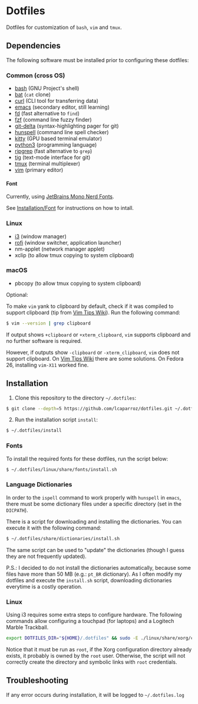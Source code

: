 # Dotfiles

Dotfiles for customization of `bash`, `vim` and `tmux`.

## Dependencies

The following software must be installed prior to configuring these dotfiles:

### Common (cross OS)

* [bash](https://www.gnu.org/software/bash/) (GNU Project's shell)
* [bat](https://github.com/sharkdp/bat) (`cat` clone)
* [curl](https://curl.se) (CLI tool for transferring data)
* [emacs](https://www.gnu.org/software/emacs) (secondary editor, still learning)
* [fd](https://github.com/sharkdp/fd) (fast alternative to `find`)
* [fzf](https://github.com/junegunn/fzf) (command line fuzzy finder)
* [git-delta](https://github.com/dandavison/delta) (syntax-highlighting pager for git)
* [hunspell](https://github.com/hunspell/hunspell) (command line spell checker)
* [kitty](https://github.com/kovidgoyal/kitty) (GPU based terminal emulator)
* [python3](https://www.python.org) (programming language)
* [ripgrep](https://github.com/BurntSushi/ripgrep) (fast alternative to `grep`)
* [tig](https://github.com/jonas/tig) (text-mode interface for git)
* [tmux](https://github.com/tmux/tmux) (terminal multiplexer)
* [vim](https://www.vim.org) (primary editor)

#### Font

Currently, using [JetBrains Mono Nerd Fonts](https://github.com/ryanoasis/nerd-fonts).

See [Installation/Font](#font) for instructions on how to intall.

### Linux

* [i3](https://i3wm.org) (window manager)
* [rofi](https://github.com/davatorium/rofi) (window switcher, application launcher)
* nm-applet (network manager applet)
* xclip (to allow tmux copying to system clipboard)

### macOS

* pbcopy (to allow tmux copying to system clipboard)

Optional:

To make `vim` yank to clipboard by default, check if it was compiled to support
clipboard (tip from [Vim Tips Wiki][vim_tips_wiki]). Run the following command:

```sh
$ vim --version | grep clipboard
```

If output shows `+clipboard` or `+xterm_clipboard`, `vim` supports clipboard and
no further software is required.

However, if outputs show `-clipboard` or `-xterm_clipboard`, `vim` does not
support clipboard. On [Vim Tips Wiki][vim_tips_wiki] there are some solutions.
On Fedora 26, installing `vim-X11` worked fine.

## Installation

1. Clone this repository to the directory `~/.dotfiles`:

```sh
$ git clone --depth=5 https://github.com/lcaparroz/dotfiles.git ~/.dotfiles
```

2. Run the installation script `install`:

```sh
$ ~/.dotfiles/install
```

### Fonts

To install the required fonts for these dotfiles, run the script below:

```sh
$ ~/.dotfiles/linux/share/fonts/install.sh
```

### Language Dictionaries

In order to the `ispell` command to work properly with `hunspell` in `emacs`,
there must be some dictionary files under a specific directory (set in the
`DICPATH`).

There is a script for downloading and installing the dictionaries. You can
execute it with the following command:

```sh
$ ~/.dotfiles/share/dictionaries/install.sh
```

The same script can be used to "update" the dictionaries (though I guess they
are not frequently updated).

P.S.: I decided to do not install the dictionaries automatically, because some
files have more than 50 MB (e.g.: `pt_BR` dictionary). As I often modify my
dotfiles and execute the `install.sh` script, downloading dictionaries everytime
is a costly operation.

### Linux

Using i3 requires some extra steps to configure hardware. The following commands
allow configuring a touchpad (for laptops) and a Logitech Marble Trackball.

```sh
export DOTFILES_DIR="${HOME}/.dotfiles" && sudo -E ./linux/share/xorg/config.sh
```

Notice that it must be run as `root`, if the Xorg configuration directory
already exists, it probably is owned by the `root` user. Otherwise, the script
will not correctly create the directory and symbolic links with `root`
credentials.

## Troubleshooting

If any error occurs during installation, it will be logged to `~/.dotfiles.log`

[vim_tips_wiki]: http://vim.wikia.com/wiki/Accessing_the_system_clipboard
